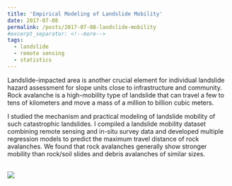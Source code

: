 ```yaml
---
title: 'Empirical Modeling of Landslide Mobility'
date: 2017-07-08
permalink: /posts/2017-07-08-landslide-mobility
#excerpt_separator: <!--more-->
tags:
  - landslide
  - remote sensing
  - statistics
---
```


Landslide-impacted area is another crucial element for individual landslide hazard assessment for slope units close to infrastructure and community. Rock avalanche is a high-mobility type of landslide that can travel a few to tens of kilometers and move a mass of a million to billion cubic meters. 

I studied the mechanism and practical modeling of landslide mobility of such catastrophic landslides. I compiled a landslide mobility dataset combining remote sensing and in-situ survey data and developed multiple regression models to predict the maximum travel distance of rock avalanches. We found that rock avalanches generally show stronger mobility than rock/soil slides and debris avalanches of similar sizes.

<br/><img src='/images/landslide-mobility.png'>


